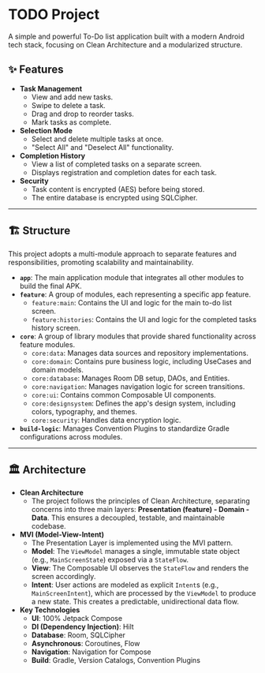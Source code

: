 # TODO Project

A simple and powerful To-Do list application built with a modern Android tech stack, focusing on Clean Architecture and a modularized structure.

## ✨ Features

-   **Task Management**
    -   View and add new tasks.
    -   Swipe to delete a task.
    -   Drag and drop to reorder tasks.
    -   Mark tasks as complete.
-   **Selection Mode**
    -   Select and delete multiple tasks at once.
    -   "Select All" and "Deselect All" functionality.
-   **Completion History**
    -   View a list of completed tasks on a separate screen.
    -   Displays registration and completion dates for each task.
-   **Security**
    -   Task content is encrypted (AES) before being stored.
    -   The entire database is encrypted using SQLCipher.

---

## 🏗️ Structure

This project adopts a multi-module approach to separate features and responsibilities, promoting scalability and maintainability.

-   **`app`**: The main application module that integrates all other modules to build the final APK.
-   **`feature`**: A group of modules, each representing a specific app feature.
    -   `feature:main`: Contains the UI and logic for the main to-do list screen.
    -   `feature:histories`: Contains the UI and logic for the completed tasks history screen.
-   **`core`**: A group of library modules that provide shared functionality across feature modules.
    -   `core:data`: Manages data sources and repository implementations.
    -   `core:domain`: Contains pure business logic, including UseCases and domain models.
    -   `core:database`: Manages Room DB setup, DAOs, and Entities.
    -   `core:navigation`: Manages navigation logic for screen transitions.
    -   `core:ui`: Contains common Composable UI components.
    -   `core:designsystem`: Defines the app's design system, including colors, typography, and themes.
    -   `core:security`: Handles data encryption logic.
-   **`build-logic`**: Manages Convention Plugins to standardize Gradle configurations across modules.

---

## 🏛️ Architecture

-   **Clean Architecture**
    -   The project follows the principles of Clean Architecture, separating concerns into three main layers: **Presentation (feature) - Domain - Data**. This ensures a decoupled, testable, and maintainable codebase.
-   **MVI (Model-View-Intent)**
    -   The Presentation Layer is implemented using the MVI pattern.
    -   **Model**: The `ViewModel` manages a single, immutable state object (e.g., `MainScreenState`) exposed via a `StateFlow`.
    -   **View**: The Composable UI observes the `StateFlow` and renders the screen accordingly.
    -   **Intent**: User actions are modeled as explicit `Intent`s (e.g., `MainScreenIntent`), which are processed by the `ViewModel` to produce a new state. This creates a predictable, unidirectional data flow.
-   **Key Technologies**
    -   **UI**: 100% Jetpack Compose
    -   **DI (Dependency Injection)**: Hilt
    -   **Database**: Room, SQLCipher
    -   **Asynchronous**: Coroutines, Flow
    -   **Navigation**: Navigation for Compose
    -   **Build**: Gradle, Version Catalogs, Convention Plugins